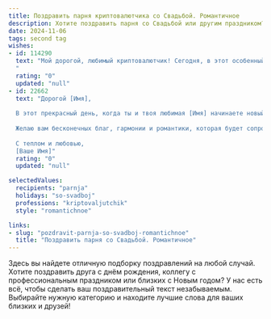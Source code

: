 ```yaml
---
title: Поздравить парня криптовалютчика со Свадьбой. Романтичное
description: Хотите поздравить парня со Свадьбой или другим праздником? Наш ИИ создаст незабываемое поздравление, а вы обязательно выделитесь среди других.  
date: 2024-11-06
tags: second tag
wishes:
- id: 114290
  text: "Мой дорогой, любимый криптовалютчик! Сегодня, в этот особенный день, когда наши сердца бьются в унисон, я хочу сказать тебе: поздравляю с нашей свадьбой!  Пусть наша совместная жизнь будет такой же яркой и непредсказуемой, как мир криптовалют, но при этом стабильно счастливой и наполненной любовью, которую мы сбережем и приумножим, как самый ценный актив.  Я люблю тебя больше всех криптовалют на свете!
  "
  rating: "0"
  updated: "null"
- id: 22662
  text: "Дорогой [Имя],
  
  В этот прекрасный день, когда ты и твоя любимая [Имя] начинаете новый этап своей жизни, я хочу поздравить тебя с этим великим событием – свадьбой! Как криптовалютчик, ты всегда стремишься к новым высотам и инновациям, и теперь, вместе со своей второй половинкой, ты открываешь новые горизонты любви и счастья. Пусть ваш союз будет таким же прочным и надежным, как самые успешные блокчейны, и пусть ваша любовь будет расти, как стоимость самых перспективных криптовалют.
  
  Желаю вам бесконечных благ, гармонии и романтики, которая будет сопровождать вас на протяжении всей жизни. Пусть каждый день вместе будет новым открытием, полным радости и счастья. С днем свадьбы!
  
  С теплом и любовью,
  [Ваше Имя]"
  rating: "0"
  updated: "null"

selectedValues:
  recipients: "parnja"
  holidays: "so-svadboj"
  professions: "kriptovaljutchik"
  style: "romantichnoe"

links:
- slug: "pozdravit-parnja-so-svadboj-romantichnoe"
  title: "Поздравить парня со Свадьбой. Романтичное"
---
```


Здесь вы найдете отличную подборку поздравлений на любой случай.
Хотите поздравить друга с днём рождения, коллегу с профессиональным праздником или близких с Новым годом? У нас есть всё, чтобы сделать ваш поздравительный текст незабываемым. Выбирайте нужную категорию и находите лучшие слова для ваших близких и друзей!
